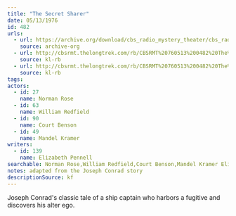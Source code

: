 ```yaml
---
title: "The Secret Sharer"
date: 05/13/1976
id: 482
urls: 
  - url: https://archive.org/download/cbs_radio_mystery_theater/cbs_radio_mystery_theater-0451-0500.zip/cbs_radio_mystery_theater-0451-0500%2Fcbsrmt_0482_the_secret_sharer.mp3
    source: archive-org
  - url: http://cbsrmt.thelongtrek.com/rb/CBSRMT%20760513%200482%20The%20Secret%20Sharer_wuwm.mp3
    source: kl-rb
  - url: http://cbsrmt.thelongtrek.com/rb/CBSRMT%20760513%200482%20The%20Secret%20Sharer_wbbm_rb.mp3
    source: kl-rb
tags: 
actors:  
  - id: 27
    name: Norman Rose  
  - id: 63
    name: William Redfield  
  - id: 90
    name: Court Benson  
  - id: 49
    name: Mandel Kramer
writers:  
  - id: 139
    name: Elizabeth Pennell
searchable: Norman Rose,William Redfield,Court Benson,Mandel Kramer Elizabeth Pennell
notes: adapted from the Joseph Conrad story
descriptionSource: kf
---
```

Joseph Conrad's classic tale of a ship captain who harbors a fugitive and discovers his alter ego.